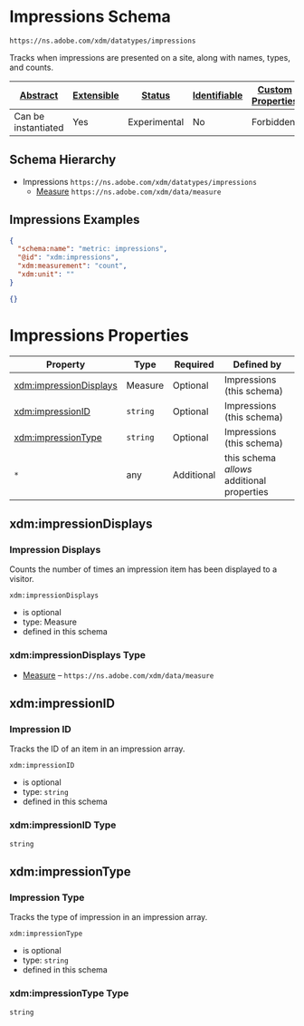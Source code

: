 
# Impressions Schema

```
https://ns.adobe.com/xdm/datatypes/impressions
```

Tracks when impressions are presented on a site, along with names, types, and counts.

| [Abstract](../../abstract.md) | [Extensible](../../extensions.md) | [Status](../../status.md) | [Identifiable](../../id.md) | [Custom Properties](../../extensions.md) | [Additional Properties](../../extensions.md) | Defined In |
|-------------------------------|-----------------------------------|---------------------------|-----------------------------|------------------------------------------|----------------------------------------------|------------|
| Can be instantiated | Yes | Experimental | No | Forbidden | Permitted | [datatypes/impressions.schema.json](datatypes/impressions.schema.json) |
## Schema Hierarchy

* Impressions `https://ns.adobe.com/xdm/datatypes/impressions`
  * [Measure](data/measure.schema.md) `https://ns.adobe.com/xdm/data/measure`


## Impressions Examples

```json
{
  "schema:name": "metric: impressions",
  "@id": "xdm:impressions",
  "xdm:measurement": "count",
  "xdm:unit": ""
}
```

```json
{}
```


# Impressions Properties

| Property | Type | Required | Defined by |
|----------|------|----------|------------|
| [xdm:impressionDisplays](#xdmimpressiondisplays) | Measure | Optional | Impressions (this schema) |
| [xdm:impressionID](#xdmimpressionid) | `string` | Optional | Impressions (this schema) |
| [xdm:impressionType](#xdmimpressiontype) | `string` | Optional | Impressions (this schema) |
| `*` | any | Additional | this schema *allows* additional properties |

## xdm:impressionDisplays
### Impression Displays

Counts the number of times an impression item has been displayed to a visitor.

`xdm:impressionDisplays`
* is optional
* type: Measure
* defined in this schema

### xdm:impressionDisplays Type


* [Measure](data/measure.schema.md) – `https://ns.adobe.com/xdm/data/measure`





## xdm:impressionID
### Impression ID

Tracks the ID of an item in an impression array.

`xdm:impressionID`
* is optional
* type: `string`
* defined in this schema

### xdm:impressionID Type


`string`






## xdm:impressionType
### Impression Type

Tracks the type of impression in an impression array.

`xdm:impressionType`
* is optional
* type: `string`
* defined in this schema

### xdm:impressionType Type


`string`





